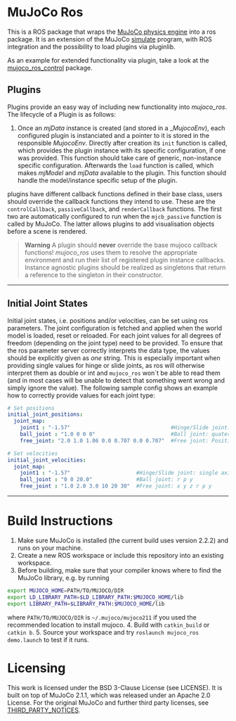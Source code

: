 # MuJoCo Ros

This is a ROS package that wraps the [MuJoCo physics engine](https://mujoco.org/) into a ros package.
It is an extension of the MuJoCo [simulate](https://github.com/deepmind/mujoco/blob/2.1.1/sample/simulate.cc) program, with ROS integration and the possibility to load plugins via pluginlib.

As an example for extended functionality via plugin, take a look at the [mujoco_ros_control](https://github.com/DavidPL1/mujoco_ros_pkgs/mujoco_ros_control) package.

## Plugins
Plugins provide an easy way of including new functionality into _mujoco\_ros_. The lifecycle of a Plugin is as follows:
1. Once an _mjData_ instance is created (and stored in a __MujocoEnv_), each configured plugin is instanciated and a pointer to it is stored in the responsible _MujocoEnv_. Directly after creation its `init` function is called, which provides the plugin instance with its specific configuration, if one was provided. This function should take care of generic, non-instance specific configuration.
Afterwards the `load` function is called, which makes _mjModel_ and _mjData_ available to the plugin. This function should handle the model/instance specific setup of the plugin.

plugins have different callback functions defined in their base class, users should override the callback functions they intend to use. These are the `controlCallback`, `passiveCallback`, and `renderCallback` functions. The first two are automatically configured to run when the `mjcb_passive` function is called by MuJoCo. The latter allows plugins to add visualisation objects before a scene is rendered.

> **Warning**
> A plugin should __never__ override the base mujoco callback functions! _mujoco\_ros_ uses them to resolve the appropriate environment and run their list of registered plugin instance callbacks. Instance agnostic plugins should be realized as singletons that return a reference to the singleton in their constructor.

___

## Initial Joint States
Initial joint states, i.e. positions and/or velocities, can be set using ros parameters. The joint configuration is fetched and applied when the world model is loaded, reset or reloaded.
For each joint values for all degrees of freedom (depending on the joint type) need to be provided. To ensure that the ros parameter server correctly interprets the data type, the values should be explicitly given as *one* string. This is especially important when providing single values for hinge or slide joints, as ros will otherwise interpret them as double or int and `mujoco_ros` won`t be able to read them (and in most cases will be unable to detect that something went wrong and simply ignore the value).
The following sample config shows an example how to correctly provide values for each joint type:
```yaml
# Set positions
initial_joint_positions:
  joint_map:
    joint1 : "-1.57"                                #Hinge/Slide joint: single axis value
    ball_joint : "1.0 0 0 0"                        #Ball joint: quaternion (w x y z) relative to parent orientation
    free_joint: "2.0 1.0 1.06 0.0 0.707 0.0 0.707"  #Free joint: Position (x y z) followed by a quaternion (w x y z) in world coordinates

# Set velocities
initial_joint_velocities:
  joint_map:
    joint1 : "-1.57"                     #Hinge/Slide joint: single axis value
    ball_joint : "0 0 20.0"              #Ball joint: r p y
    free_joint : "1.0 2.0 3.0 10 20 30"  #Free joint: x y z r p y
```

___

# Build Instructions
1. Make sure MuJoCo is installed (the current build uses version 2.2.2) and runs on your machine.
2. Create a new ROS workspace or include this repository into an existing workspace.
3. Before building, make sure that your compiler knows where to find the MuJoCo library, e.g. by running
```bash
export MUJOCO_HOME=PATH/TO/MUJOCO/DIR
export LD_LIBRARY_PATH=$LD_LIBRARY_PATH:$MUJOCO_HOME/lib
export LIBRARY_PATH=$LIBRARY_PATH:$MUJOCO_HOME/lib
```
where `PATH/TO/MUJOCO/DIR` is `~/.mujoco/mujoco211` if you used the recommended location to install mujoco.
4. Build with `catkin_build` or `catkin b`.
5. Source your workspace and try `roslaunch mujoco_ros demo.launch` to test if it runs.

# Licensing

This work is licensed under the BSD 3-Clause License (see LICENSE).
It is built on top of MuJoCo 2.1.1, which was released under an Apache 2.0 License. For the original MuJoCo and further third party licenses, see [THIRD_PARTY_NOTICES](./THIRD_PARTY_NOTICES).
